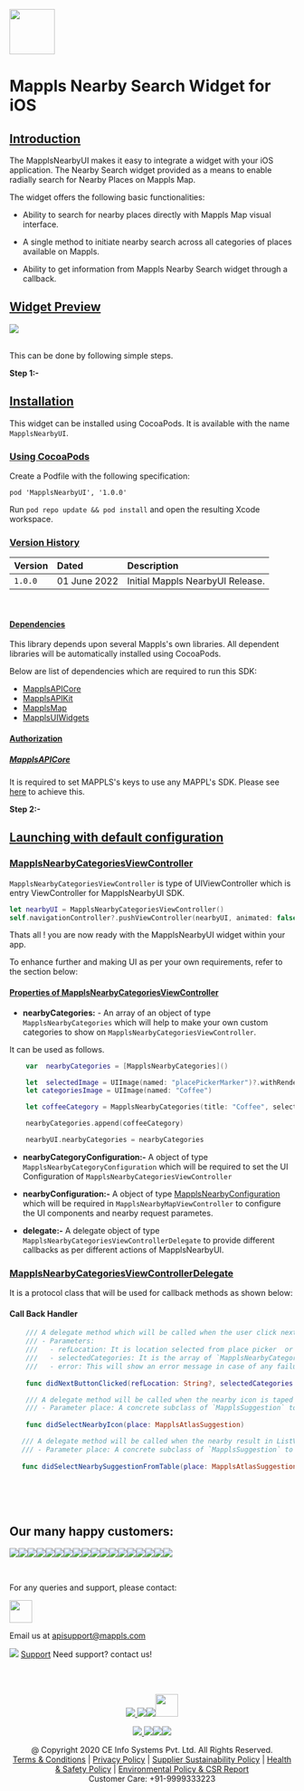 [<img src="https://about.mappls.com/images/mappls-b-logo.svg" height="80"/> </p>](https://www.mapmyindia.com/api)

# Mappls Nearby Search Widget for iOS

## [Introduction](#Introduction)

The MapplsNearbyUI makes it easy to integrate a widget with your iOS application. The Nearby Search widget provided as a means to enable radially search for Nearby Places on Mappls Map.

The widget offers the following basic functionalities:

- Ability to search for nearby places directly with Mappls Map visual interface.

- A single method to initiate nearby search across all categories of places available on Mappls.

- Ability to get information from Mappls Nearby Search widget through a callback.

## [Widget Preview](#Widget)

![](https://mmi-api-team.s3.amazonaws.com/moveSDK/ios/resources/MapmyIndiaNearbyUI/MapmyIndiaNearbyUI.gif)

<br> This can be done by following simple steps.

**Step 1:-**
## [Installation](#Installation)


This widget can be installed using CocoaPods. It is available with the name `MapplsNearbyUI`.

### [Using CocoaPods](#Using-CocoaPods)

Create a Podfile with the following specification:

```
pod 'MapplsNearbyUI', '1.0.0'
```

Run `pod repo update && pod install` and open the resulting Xcode workspace.

### [Version History](#Version-History)

| Version | Dated | Description | 
| :---- | :---- | :---- |
| `1.0.0` | 01 June 2022 | Initial Mappls NearbyUI Release.|

<br>

#### [Dependencies](#Dependencies)

This library depends upon several Mappls's own libraries. All dependent libraries will be automatically installed using CocoaPods.

Below are list of dependencies which are required to run this SDK:

- [MapplsAPICore](https://github.com/mappls-api/mappls-ios-sdk/docs/v1.0.0/MapplsAPICore.md)
- [MapplsAPIKit](https://github.com/mappls-api/mappls-ios-sdk/docs/v1.0.0/MapplsAPIKit.md)
- [MapplsMap](https://github.com/mappls-api/mappls-ios-sdk/docs/v1.0.0/MapplsMap.md)
- [MapplsUIWidgets](https://github.com/mappls-api/mappls-ios-sdk/docs/v1.0.0/MapplsUIWidgets.md)

#### [Authorization](#Authorization)

##### [MapplsAPICore](#MapplsAPICore)
It is required to set MAPPLS's keys to use any MAPPL's SDK. Please see [here](https://github.com/mappls-api/mappls-ios-sdk/docs/v1.0.0/MapplsAPICore.md) to achieve this.

**Step 2:-**
## [Launching with default configuration](#Launching-with-default-configuration)


### [MapplsNearbyCategoriesViewController](#MapplsNearbyCategoriesViewController)

`MapplsNearbyCategoriesViewController` is type of UIViewController which is entry ViewController for MapplsNearbyUI SDK. 

```swift
let nearbyUI = MapplsNearbyCategoriesViewController()
self.navigationController?.pushViewController(nearbyUI, animated: false)
```
Thats all ! you are now ready with the MapplsNearbyUI widget within your app.

To enhance further and making UI as per your own requirements, refer to the section below:

#### [Properties of MapplsNearbyCategoriesViewController](#Properties-of-MapplsNearbyCategoriesViewController)

 - **nearbyCategories:** - An array of an object of type `MapplsNearbyCategories` which will help to make your own custom categories to show on `MapplsNearbyCategoriesViewController`.

It can be used as follows.
``` swift
    var  nearbyCategories = [MapplsNearbyCategories]()

    let  selectedImage = UIImage(named: "placePickerMarker")?.withRenderingMode(.alwaysTemplate)
    let categoriesImage = UIImage(named: "Coffee")

    let coffeeCategory = MapplsNearbyCategories(title: "Coffee", selectedBackgroundColor: selectedColor, unselectedBackgroundColor: .white, selectedImage: selectedImage ?? UIImage(), unselectedImage: selectedImage ?? UIImage(), unselectedTextColor: .black, selectedTextColor: .white, isSelected: true, categoryKeywords: ["FODCOF"], mapNearbyCategoryIcon: categoriesImage)

    nearbyCategories.append(coffeeCategory)

    nearbyUI.nearbyCategories = nearbyCategories

```

 - **nearbyCategoryConfiguration:-** A object of type `MapplsNearbyCategoryConfiguration` which will be required to set the UI Configuration of `MapplsNearbyCategoriesViewController` 

 - **nearbyConfiguration:-** A object of type [MapplsNearbyConfiguration](#MapplsNearbyConfiguration) which will be required in `MapplsNearbyMapViewController` to  configure the UI components and nearby request parametes.
 

- **delegate:-** A delegate object of type `MapplsNearbyCategoriesViewControllerDelegate` to provide different callbacks as per different actions of MapplsNearbyUI.

### [MapplsNearbyCategoriesViewControllerDelegate](#MapplsNearbyCategoriesViewControllerDelegate)

It is a protocol class that will be used for callback methods as shown below:

#### Call Back Handler
``` swift
    /// A delegate method which will be called when the user click next button in `MapplsNearbyCategoriesViewController` class
    /// - Parameters:
    ///   - refLocation: It is location selected from place picker  or your current location or location provided by used as refLocation.
    ///   - selectedCategories: It is the array of `MapplsNearbyCategories` items selected from the categories
    ///   - error: This will show an error message in case of any failure in `MapplsNearbyCategoriesViewController` class on next button clicked.
   
    func didNextButtonClicked(refLocation: String?, selectedCategories: [MapplsNearbyCategories]?, error: String? )
 ```

``` swift
    /// A delegate method will be called when the nearby icon is taped on the map. It will return a nearby response for the taped icon.
    /// - Parameter place: A concrete subclass of `MapplsSuggestion` to represent suggestedLocations object in results of  requests.
   
    func didSelectNearbyIcon(place: MapplsAtlasSuggestion)
 ```

 ``` swift
    /// A delegate method will be called when the nearby result in ListView is tapped. It will return a nearby response for the tapped item.
    /// - Parameter place: A concrete subclass of `MapplsSuggestion` to represent suggestedLocations object in results of  requests.
   
    func didSelectNearbySuggestionFromTable(place: MapplsAtlasSuggestion)
 ```

<br><br><br>

## Our many happy customers:

![](https://www.mapmyindia.com/api/img/logos1/PhonePe.png)![](https://www.mapmyindia.com/api/img/logos1/Arya-Omnitalk.png)![](https://www.mapmyindia.com/api/img/logos1/delhivery.png)![](https://www.mapmyindia.com/api/img/logos1/hdfc.png)![](https://www.mapmyindia.com/api/img/logos1/TVS.png)![](https://www.mapmyindia.com/api/img/logos1/Paytm.png)![](https://www.mapmyindia.com/api/img/logos1/FastTrackz.png)![](https://www.mapmyindia.com/api/img/logos1/ICICI-Pru.png)![](https://www.mapmyindia.com/api/img/logos1/LeanBox.png)![](https://www.mapmyindia.com/api/img/logos1/MFS.png)![](https://www.mapmyindia.com/api/img/logos1/TTSL.png)![](https://www.mapmyindia.com/api/img/logos1/Novire.png)![](https://www.mapmyindia.com/api/img/logos1/OLX.png)![](https://www.mapmyindia.com/api/img/logos1/sun-telematics.png)![](https://www.mapmyindia.com/api/img/logos1/Sensel.png)![](https://www.mapmyindia.com/api/img/logos1/TATA-MOTORS.png)![](https://www.mapmyindia.com/api/img/logos1/Wipro.png)![](https://www.mapmyindia.com/api/img/logos1/Xamarin.png)

<br>

For any queries and support, please contact:

[<img src="https://mmi-api-team.s3.amazonaws.com/Mappls-SDKs/Resources/mappls-logo.png" height="40"/> </p>](https://about.mappls.com/api/)

Email us at [apisupport@mappls.com](mailto:apisupport@mappls.com)

![](https://www.mapmyindia.com/api/img/icons/support.png)
[Support](https://about.mappls.com/contact/)
Need support? contact us!

<br></br>

[<p align="center"> <img src="https://www.mapmyindia.com/api/img/icons/stack-overflow.png"/> ](https://stackoverflow.com/questions/tagged/mappls-api)[![](https://www.mapmyindia.com/api/img/icons/blog.png)](https://about.mappls.com/blog/)[![](https://www.mapmyindia.com/api/img/icons/gethub.png)](https://github.com/mappls-api)[<img src="https://mmi-api-team.s3.ap-south-1.amazonaws.com/API-Team/npm-logo.one-third%5B1%5D.png" height="40"/> </p>](https://www.npmjs.com/org/mapmyindia) 

[<p align="center"> <img src="https://www.mapmyindia.com/june-newsletter/icon4.png"/> ](https://www.facebook.com/Mapplsofficial)[![](https://www.mapmyindia.com/june-newsletter/icon2.png)](https://twitter.com/mappls)[![](https://www.mapmyindia.com/newsletter/2017/aug/llinkedin.png)](https://www.linkedin.com/company/mappls/)[![](https://www.mapmyindia.com/june-newsletter/icon3.png)](https://www.youtube.com/channel/UCAWvWsh-dZLLeUU7_J9HiOA)

<div align="center">@ Copyright 2020 CE Info Systems Pvt. Ltd. All Rights Reserved.</div>

<div align="center"> <a href="https://about.mappls.com/api/terms-&-conditions">Terms & Conditions</a> | <a href="https://www.mappls.com/about/privacy-policy">Privacy Policy</a> | <a href="https://www.mappls.com/pdf/mappls-sustainability-policy-healt-labour-rules-supplir-sustainability.pdf">Supplier Sustainability Policy</a> | <a href="https://www.mappls.com/pdf/Health-Safety-Management.pdf">Health & Safety Policy</a> | <a href="https://www.mappls.com/pdf/Environment-Sustainability-Policy-CSR-Report.pdf">Environmental Policy & CSR Report</a>

<div align="center">Customer Care: +91-9999333223</div>